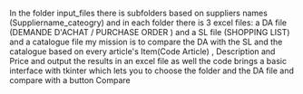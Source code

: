 In the folder input_files there is subfolders based on suppliers names (Suppliername_cateogry) and in each folder there is 3 excel files: a DA file (DEMANDE D'ACHAT / PURCHASE ORDER ) and a SL file (SHOPPING LIST) and a catalogue file
my mission is to compare the DA with the SL and the catalogue based on every article's Item(Code Article) , Description and Price and output the results in an excel file as well
the code brings a basic interface with tkinter which lets you to choose the folder and the DA file and compare with a button Compare
